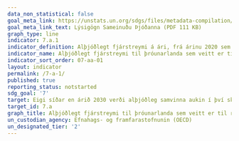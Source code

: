```yaml
---
data_non_statistical: false
goal_meta_link: https://unstats.un.org/sdgs/files/metadata-compilation/Metadata-Goal-7.pdf
goal_meta_link_text: Lýsigögn Sameinuðu Þjóðanna (PDF 111 KB)
graph_type: line
indicator: 7.a.1
indicator_definition: Alþjóðlegt fjárstreymi á ári, frá árinu 2020 sem telst til $100 milljarða skuldbindingarinnar
indicator_name: Alþjóðlegt fjárstreymi til þróunarlanda sem veitt er til rannsókna og þróunar á hreinni orku og framleiðslu á endurnýjanlegri orku, þ.m.t. í blönduðum kerfum.
indicator_sort_order: 07-aa-01
layout: indicator
permalink: /7-a-1/
published: true
reporting_status: notstarted
sdg_goal: '7'
target: Eigi síðar en árið 2030 verði alþjóðleg samvinna aukin í því skyni að auðvelda aðgengi að rannsóknum og tækni á sviði umhverfisvænnar orku, meðal annars endurnýjanlegrar orku, orkunýtni og háþróaðs og hreins jarðefnaeldsneytis, og ýtt undir fjárfestingu í orkugrunnvirkjum og tækni á sviði umhverfisvænnar orku.
target_id: 7.a
graph_title: Alþjóðlegt fjárstreymi til þróunarlanda sem veitt er til rannsókna og þróunar á hreinni orku og framleiðslu á endurnýjanlegri orku, þ.m.t. í blönduðum kerfum.
un_custodian_agency: Efnahags- og framfarastofnunin (OECD)
un_designated_tier: '2'
---
```

